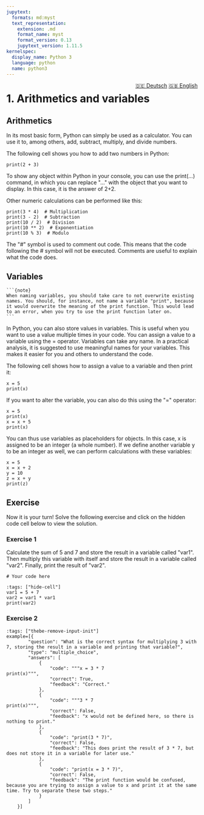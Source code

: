 ```yaml
---
jupytext:
  formats: md:myst
  text_representation:
    extension: .md
    format_name: myst
    format_version: 0.13
    jupytext_version: 1.11.5
kernelspec:
  display_name: Python 3
  language: python
  name: python3
---
```

<div style="float: right;">
  <a href="../../../de/arithmetics.html" style="margin-left: 10px;">🇩🇪 Deutsch</a>
  <a href="../../../en/arithmetics.html">🇬🇧 English</a>
</div>


# 1. Arithmetics and variables

## Arithmetics
In its most basic form, Python can simply be used as a calculator. You can use it to, among others, add, subtract, multiply, and divide numbers.

The following cell shows you how to add two numbers in Python:
```{code-cell}
print(2 + 3)
```
To show any object within Python in your console, you can use the print(...) command, in which you can replace "..." with the object that you want to display. In this case, it is the answer of 2+2.

Other numeric calculations can be performed like this:
```{code-cell}
print(3 * 4)  # Multiplication
print(3 - 2)  # Subtraction
print(10 / 2)  # Division
print(10 ** 2)  # Exponentiation
print(10 % 3)  # Modulo
```
The "#" symbol is used to comment out code. This means that the code following the # symbol will not be executed. Comments are useful to explain what the code does.

## Variables
````{margin}
```{note}
When naming variables, you should take care to not overwrite existing names. You should, for instance, not name a variable "print", because it would overwrite the meaning of the print function. This would lead to an error, when you try to use the print function later on.
```
````
In Python, you can also store values in variables. This is useful when you want to use a value multiple times in your code. You can assign a value to a variable using the = operator. 
Variables can take any name. In a practical analysis, it is suggested to use meaningful names for your variables. This makes it easier for you and others to understand the code.

The following cell shows how to assign a value to a variable and then print it:
```{code-cell}
x = 5
print(x)
```

If you want to alter the variable, you can also do this using the "=" operator:
```{code-cell}
x = 5
print(x)
x = x + 5
print(x)
```

You can thus use variables as placeholders for objects. In this case, x is assigned to be an integer (a whole number). If we define another variable y to be an integer as well, we can perform calculations with these variables:
```{code-cell}
x = 5
x = x + 2
y = 10
z = x + y
print(z)
```

## Exercise
Now it is your turn! Solve the following exercise and click on the hidden code cell below to view the solution.

### Exercise 1
Calculate the sum of 5 and 7 and store the result in a variable called "var1". Then multiply this variable with itself and store the result in a variable called "var2". Finally, print the result of "var2". 
```{code-cell}
# Your code here
```
```{code-cell}
:tags: ["hide-cell"]
var1 = 5 + 7
var2 = var1 * var1
print(var2)
```

### Exercise 2
```{code-cell}
:tags: ["thebe-remove-input-init"]
example=[{
        "question": "What is the correct syntax for multiplying 3 with 7, storing the result in a variable and printing that variable?",
        "type": "multiple_choice",
        "answers": [
            {
                "code": """x = 3 * 7
print(x)""",
                "correct": True,
                "feedback": "Correct." 
            },
            {
                "code": """3 * 7
print(x)""",
                "correct": False,
                "feedback": "x would not be defined here, so there is nothing to print."
            },
            {
                "code": "print(3 * 7)",
                "correct": False,
                "feedback": "This does print the result of 3 * 7, but does not store it in a variable for later use."
            },
            {
                "code": "print(x = 3 * 7)",
                "correct": False,
                "feedback": "The print function would be confused, because you are trying to assign a value to x and print it at the same time. Try to separate these two steps."
            }
        ]
    }]
```